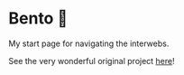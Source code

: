 # Bento 🍱

My start page for navigating the interwebs.

See the very wonderful original project [here](https://github.com/migueravila/Bento)!
